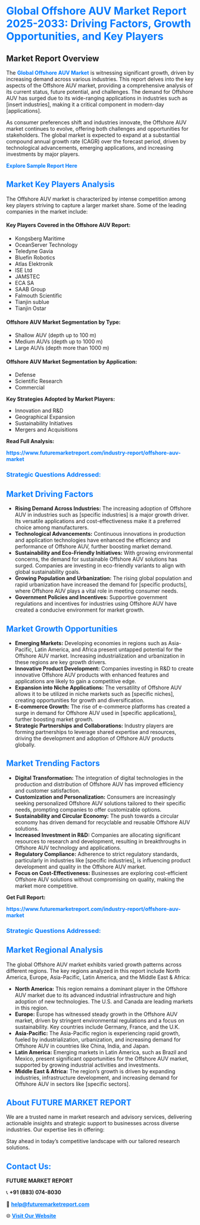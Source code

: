 <h1 style="color: #007BFF;">Global Offshore AUV Market Report 2025-2033: Driving Factors, Growth Opportunities, and Key Players</h1>

<section id="overview">
<h2>Market Report Overview</h2>
<p>The <a href="https://www.futuremarketreport.com/industry-report/offshore-auv-market" style="color: #007BFF; text-decoration: none;"><strong>Global Offshore AUV Market</strong></a> is witnessing significant growth, driven by increasing demand across various industries. This report delves into the key aspects of the Offshore AUV market, providing a comprehensive analysis of its current status, future potential, and challenges. The demand for Offshore AUV has surged due to its wide-ranging applications in industries such as [insert industries], making it a critical component in modern-day [applications].</p>
<p>As consumer preferences shift and industries innovate, the Offshore AUV market continues to evolve, offering both challenges and opportunities for stakeholders. The global market is expected to expand at a substantial compound annual growth rate (CAGR) over the forecast period, driven by technological advancements, emerging applications, and increasing investments by major players.</p>
</section>

<section id="overview">
<p><a href="https://www.futuremarketreport.com/request-sample/reportId=104711" style="color: #007BFF; text-decoration: none;"><strong>Explore Sample Report Here</strong></a></p>
</section>

<section id="key-players">
<h2 style="color: #007BFF;">Market Key Players Analysis</h2>
<p>The Offshore AUV market is characterized by intense competition among key players striving to capture a larger market share. Some of the leading companies in the market include:</p>
<h4>Key Players Covered in the Offshore AUV Report:</h4>
<ul><li>Kongsberg Maritime</li><li>OceanServer Technology</li><li>Teledyne Gavia</li><li>Bluefin Robotics</li><li>Atlas Elektronik</li><li>ISE Ltd</li><li>JAMSTEC</li><li>ECA SA</li><li>SAAB Group</li><li>Falmouth Scientific</li><li>Tianjin sublue</li><li>Tianjin Ostar</li></ul>
<h4>Offshore AUV Market Segmentation by Type:</h4>
<ul><li>Shallow AUV (depth up to 100 m)</li><li>Medium AUVs (depth up to 1000 m)</li><li>Large AUVs (depth more than 1000 m)</li></ul>

<h4>Offshore AUV Market Segmentation by Application:</h4>
<ul><li>Defense</li><li>Scientific Research</li><li>Commercial</li></ul>
<p><strong>Key Strategies Adopted by Market Players:</strong></p>
<ul>
<li>Innovation and R&D</li>
<li>Geographical Expansion</li>
<li>Sustainability Initiatives</li>
<li>Mergers and Acquisitions</li>
</ul>
</section>

<section>
<p><strong>Read Full Analysis: </strong></p><a href="https://www.futuremarketreport.com/industry-report/offshore-auv-market" style="color: #007BFF; text-decoration: none;"><strong>https://www.futuremarketreport.com/industry-report/offshore-auv-market</strong></a>
<h3 style="color: #007BFF;">Strategic Questions Addressed:</h3>
</section>

<section id="driving-factors">
<h2 style="color: #007BFF;">Market Driving Factors</h2>
<ul>
<li><strong>Rising Demand Across Industries:</strong> The increasing adoption of Offshore AUV in industries such as [specific industries] is a major growth driver. Its versatile applications and cost-effectiveness make it a preferred choice among manufacturers.</li>
<li><strong>Technological Advancements:</strong> Continuous innovations in production and application technologies have enhanced the efficiency and performance of Offshore AUV, further boosting market demand.</li>
<li><strong>Sustainability and Eco-Friendly Initiatives:</strong> With growing environmental concerns, the demand for sustainable Offshore AUV solutions has surged. Companies are investing in eco-friendly variants to align with global sustainability goals.</li>
<li><strong>Growing Population and Urbanization:</strong> The rising global population and rapid urbanization have increased the demand for [specific products], where Offshore AUV plays a vital role in meeting consumer needs.</li>
<li><strong>Government Policies and Incentives:</strong> Supportive government regulations and incentives for industries using Offshore AUV have created a conducive environment for market growth.</li>
</ul>
</section>

<section id="growth-opportunities">
<h2 style="color: #007BFF;">Market Growth Opportunities</h2>
<ul>
<li><strong>Emerging Markets:</strong> Developing economies in regions such as Asia-Pacific, Latin America, and Africa present untapped potential for the Offshore AUV market. Increasing industrialization and urbanization in these regions are key growth drivers.</li>
<li><strong>Innovative Product Development:</strong> Companies investing in R&D to create innovative Offshore AUV products with enhanced features and applications are likely to gain a competitive edge.</li>
<li><strong>Expansion into Niche Applications:</strong> The versatility of Offshore AUV allows it to be utilized in niche markets such as [specific niches], creating opportunities for growth and diversification.</li>
<li><strong>E-commerce Growth:</strong> The rise of e-commerce platforms has created a surge in demand for Offshore AUV used in [specific applications], further boosting market growth.</li>
<li><strong>Strategic Partnerships and Collaborations:</strong> Industry players are forming partnerships to leverage shared expertise and resources, driving the development and adoption of Offshore AUV products globally.</li>
</ul>
</section>

<section id="trending-factors">
<h2 style="color: #007BFF;">Market Trending Factors</h2>
<ul>
<li><strong>Digital Transformation:</strong> The integration of digital technologies in the production and distribution of Offshore AUV has improved efficiency and customer satisfaction.</li>
<li><strong>Customization and Personalization:</strong> Consumers are increasingly seeking personalized Offshore AUV solutions tailored to their specific needs, prompting companies to offer customizable options.</li>
<li><strong>Sustainability and Circular Economy:</strong> The push towards a circular economy has driven demand for recyclable and reusable Offshore AUV solutions.</li>
<li><strong>Increased Investment in R&D:</strong> Companies are allocating significant resources to research and development, resulting in breakthroughs in Offshore AUV technology and applications.</li>
<li><strong>Regulatory Compliance:</strong> Adherence to strict regulatory standards, particularly in industries like [specific industries], is influencing product development and quality in the Offshore AUV market.</li>
<li><strong>Focus on Cost-Effectiveness:</strong> Businesses are exploring cost-efficient Offshore AUV solutions without compromising on quality, making the market more competitive.</li>
</ul>
</section>

<section>
<p><strong>Get Full Report: </strong></p><a href="https://www.futuremarketreport.com/industry-report/offshore-auv-market" style="color: #007BFF; text-decoration: none;"><strong>https://www.futuremarketreport.com/industry-report/offshore-auv-market</strong></a>
<h3 style="color: #007BFF;">Strategic Questions Addressed:</h3>
</section>


<section id="regional-analysis">
<h2 style="color: #007BFF;">Market Regional Analysis</h2>
<p>The global Offshore AUV market exhibits varied growth patterns across different regions. The key regions analyzed in this report include North America, Europe, Asia-Pacific, Latin America, and the Middle East & Africa:</p>
<ul>
<li><strong>North America:</strong> This region remains a dominant player in the Offshore AUV market due to its advanced industrial infrastructure and high adoption of new technologies. The U.S. and Canada are leading markets in this region.</li>
<li><strong>Europe:</strong> Europe has witnessed steady growth in the Offshore AUV market, driven by stringent environmental regulations and a focus on sustainability. Key countries include Germany, France, and the U.K.</li>
<li><strong>Asia-Pacific:</strong> The Asia-Pacific region is experiencing rapid growth, fueled by industrialization, urbanization, and increasing demand for Offshore AUV in countries like China, India, and Japan.</li>
<li><strong>Latin America:</strong> Emerging markets in Latin America, such as Brazil and Mexico, present significant opportunities for the Offshore AUV market, supported by growing industrial activities and investments.</li>
<li><strong>Middle East & Africa:</strong> The region’s growth is driven by expanding industries, infrastructure development, and increasing demand for Offshore AUV in sectors like [specific sectors].</li>
</ul>
</section>

<footer>
<h2 style="color: #007BFF;">About FUTURE MARKET REPORT</h2>
<p>We are a trusted name in market research and advisory services, delivering actionable insights and strategic support to businesses across diverse industries. Our expertise lies in offering:</p>

<p>Stay ahead in today’s competitive landscape with our tailored research solutions.</p>

<h2 style="color: #007BFF;">Contact Us:</h2>
<p><strong>FUTURE MARKET REPORT</strong></p>
<p>📞 <strong>+91 (883) 074-8030</strong></p>
<p>📧 <strong><a href="mailto:help@futuremarketreport.com" style="color: #007BFF;">help@futuremarketreport.com</a></strong></p>
<p>🌐 <strong><a href="https://www.futuremarketreport.com/" style="color: #007BFF;">Visit Our Website</a></strong></p>
</footer>